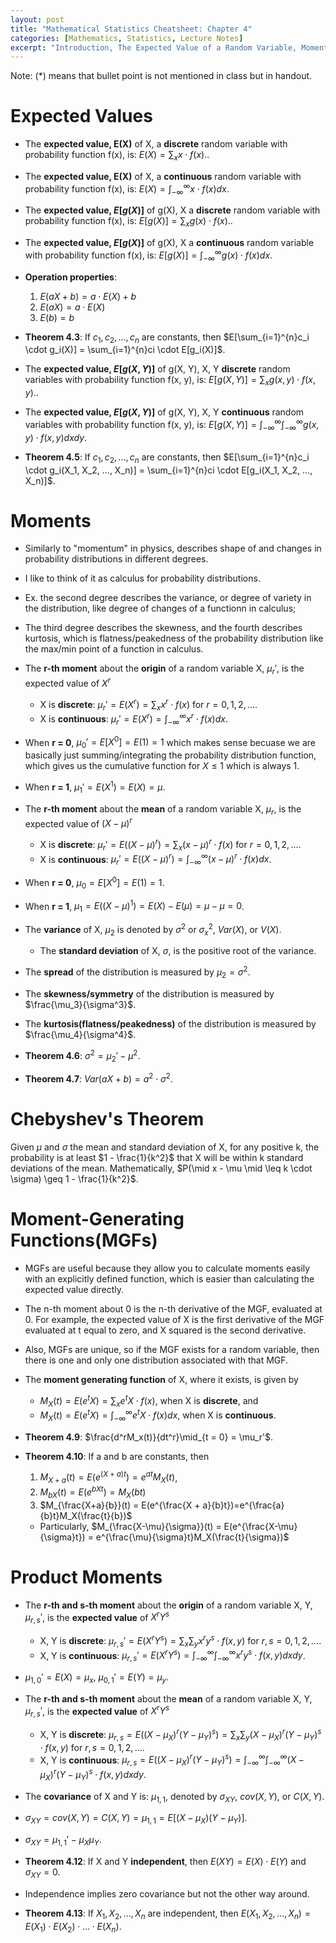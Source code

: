 ```yaml
---
layout: post
title: "Mathematical Statistics Cheatsheet: Chapter 4"
categories: [Mathematics, Statistics, Lecture Notes]
excerpt: "Introduction, The Expected Value of a Random Variable, Moments, Chebyshev’s Theorem, Moment-Generating Functions, Product Moments, Moments of Linear Combinations of Random Variables, Conditional Expectations, The Theory in Practice"
---
```


Note: (*) means that bullet point is not mentioned in class but in handout.

# Expected Values

- The **expected value, E(X)** of X, a **discrete** random variable with probability function f(x), is: $E(X) = \sum_{x}x \cdot f(x).$.

- The **expected value, E(X)** of X, a **continuous** random variable with probability function f(x), is: $E(X) = \int_{-\infty}^{\infty}x \cdot f(x)dx$.

- The **expected value, $E[g(X)]$** of g(X), X a **discrete** random variable with probability function f(x), is: $E[g(X)] = \sum_{x}g(x) \cdot f(x).$.

- The **expected value, $E[g(X)]$** of g(X), X a **continuous** random variable with probability function f(x), is: $E[g(X)] = \int_{-\infty}^{\infty}g(x) \cdot f(x)dx$.

- **Operation properties**:
    1. $E(aX + b) = a \cdot E(X) + b$
    2. $E(aX) = a \cdot E(X)$
    3. $E(b) = b$

- **Theorem 4.3**: If $c_1, c_2, ..., c_n$ are constants, then $E[\sum_{i=1}^{n}c_i \cdot g_i(X)] = \sum_{i=1}^{n}ci \cdot E[g_i(X)]$.

- The **expected value, $E[g(X, Y)]$** of g(X, Y), X, Y **discrete** random variables with probability function f(x, y), is: $E[g(X, Y)] = \sum_{x}g(x, y) \cdot f(x, y).$.

- The **expected value, $E[g(X, Y)]$** of g(X, Y), X, Y **continuous** random variables with probability function f(x, y), is: $E[g(X, Y)] = \int_{-\infty}^{\infty}\int_{-\infty}^{\infty}g(x, y) \cdot f(x, y)dxdy$.

- **Theorem 4.5**: If $c_1, c_2, ..., c_n$ are constants, then $E[\sum_{i=1}^{n}c_i \cdot g_i(X_1, X_2, ..., X_n)] = \sum_{i=1}^{n}ci \cdot E[g_i(X_1, X_2, ..., X_n)]$.

# Moments

- Similarly to "momentum" in physics, describes shape of and changes in probability distributions in different degrees. 

- I like to think of it as calculus for probability distributions. 

- Ex. the second degree describes the variance, or degree of variety in the distribution, like degree of changes of a functionn in calculus;

- The third degree describes the skewness, and the fourth describes kurtosis, which is flatness/peakedness of the probability distribution like the max/min point of a function in calculus.

- The **r-th moment** about the **origin** of a random variable X, $\mu_r'$, is the expected value of $X^r$
    - X is **discrete**: $\mu_r' = E(X^r) = \sum_{x}x^r \cdot f(x)$ for $r = 0, 1, 2, ...$.
    - X is **continuous**: $\mu_r' = E(X^r) = \int_{-\infty}^{\infty}x^r \cdot f(x)dx$.

- When **r = 0**, $\mu_0' = E[X^0] = E(1) = 1$ which makes sense becuase we are basically just summing/integrating the probability distribution function, which gives us the cumulative function for $X \leq 1$ which is always 1.

- When **r = 1**, $\mu_1' = E(X^1) = E(X) = \mu$.

- The **r-th moment** about the **mean** of a random variable X, $\mu_r$, is the expected value of $(X - \mu)^r$
    - X is **discrete**: $\mu_r' = E((X - \mu)^r) = \sum_{x}(x - \mu)^r \cdot f(x)$ for $r = 0, 1, 2, ...$.
    - X is **continuous**: $\mu_r' = E((X - \mu)^r) = \int_{-\infty}^{\infty}(x - \mu)^r \cdot f(x)dx$.

- When **r = 0**, $\mu_0 = E[X^0] = E(1) = 1$.

- When **r = 1**, $\mu_1 = E((X - \mu)^1) = E(X) - E(\mu) = \mu - \mu = 0$.

- The **variance** of X, $\mu_2$ is denoted by $\sigma^2$ or $\sigma_x^2$, $Var(X)$, or $V(X)$.
    - The **standard deviation** of X, $\sigma$, is the positive root of the variance.

- The **spread** of the distribution is measured by $\mu_2 = \sigma^2$.

- The **skewness/symmetry** of the distribution is measured by $\frac{\mu_3}{\sigma^3}$.

- The **kurtosis(flatness/peakedness)** of the distribution is measured by $\frac{\mu_4}{\sigma^4}$.

- **Theorem 4.6**: $\sigma^2 = \mu_2' - \mu^2$.

- **Theorem 4.7**: $Var(aX + b) = a^2 \cdot \sigma^2$.

# Chebyshev's Theorem

Given $\mu$ and $\sigma$ the mean and standard deviation of X, for any positive k, the probability is at least $1 - \frac{1}{k^2}$ that X will be within k standard deviations of the mean. Mathematically, $P(\mid x - \mu \mid \leq k \cdot \sigma) \geq 1 - \frac{1}{k^2}$.

# Moment-Generating Functions(MGFs)

- MGFs are useful because they allow you to calculate moments easily with an explicitly defined function, which is easier than calculating the expected value directly. 

- The n-th moment about 0 is the n-th derivative of the MGF, evaluated at 0. For example, the expected value of X is the first derivative of the MGF evaluated at t equal to zero, and X squared is the second derivative.

- Also, MGFs are unique, so if the MGF exists for a random variable, then there is one and only one distribution associated with that MGF.

- The **moment generating function** of  X, where it exists, is given by 
    - $M_X(t) = E(e^tX) = \sum_x e^tX \cdot f(x)$, when X is **discrete**, and 
    - $M_X(t) = E(e^tX) = \int_{-\infty}^{\infty} e^tX \cdot f(x)dx$, when X is **continuous**.

- **Theorem 4.9**: $\frac{d^rM_x(t)}{dt^r}\mid_{t = 0} = \mu_r'$.

- **Theorem 4.10**: If a and b are constants, then
    1. $M_{X+a}(t) = E(e^{(X+a)t}) = e^{at}M_X(t)$,
    2. $M_{bX}(t) = E(e^{bXt}) = M_X(bt)$
    3. $M_{\frac{X+a}{b}}(t) = E(e^{\frac{X + a}{b}t})=e^{\frac{a}{b}t}M_X(\frac{t}{b})$
    - Particularly, $M_{\frac{X-\mu}{\sigma}}(t) = E(e^{\frac{X-\mu}{\sigma}t}) = e^{\frac{\mu}{\sigma}t}M_X(\frac{t}{\sigma})$

# Product Moments

- The **r-th and s-th moment** about the **origin** of a random variable X, Y, $\mu_{r, s}'$, is the **expected value** of $X^rY^s$
    - X, Y is **discrete**: $\mu_{r, s}' = E(X^rY^s) = \sum_{x}\sum_{y}x^ry^s \cdot f(x, y)$ for $r, s = 0, 1, 2, ...$.
    - X, Y is **continuous**: $\mu_{r, s}' = E(X^rY^s) = \int_{-\infty}^{\infty}\int_{-\infty}^{\infty}x^ry^s \cdot f(x, y)dxdy$.

- $\mu_{1, 0}' = E(X) = \mu_x$, $\mu_{0, 1}' = E(Y) = \mu_y$.

- The **r-th and s-th moment** about the **mean** of a random variable X, Y, $\mu_{r, s}'$, is the **expected value** of $X^rY^s$
    - X, Y is **discrete**: $\mu_{r, s} = E((X - \mu_X)^r(Y - \mu_Y)^s) = \sum_{x}\sum_{y}(X - \mu_X)^r(Y - \mu_Y)^s \cdot f(x, y)$ for $r, s = 0, 1, 2, ...$.
    - X, Y is **continuous**: $\mu_{r, s} = E((X - \mu_X)^r(Y - \mu_Y)^s) = \int_{-\infty}^{\infty}\int_{-\infty}^{\infty}(X - \mu_X)^r(Y - \mu_Y)^s \cdot f(x, y)dxdy$.

- The **covariance** of X and Y is: $\mu_{1, 1}$, denoted by $\sigma_{XY}$, $cov(X, Y)$, or $C(X, Y)$.

- $\sigma_{XY} = cov(X, Y) = C(X,  Y) = \mu_{1, 1} = E[(X - \mu_X)(Y - \mu_Y)]$.

- $\sigma_{XY} = \mu_{1, 1}' - \mu_X\mu_Y$.

- **Theorem 4.12**: If X and Y **independent**, then $E(XY) = E(X) \cdot E(Y)$ and $\sigma_{XY} = 0$.

- Independence implies zero covariance but not the other way around.

- **Theorem 4.13**: If $X_1, X_2, ..., X_n$ are independent, then $E(X_1, X_2, ..., X_n) = E(X_1) \cdot E(X_2) \cdot ... \cdot E(X_n)$.